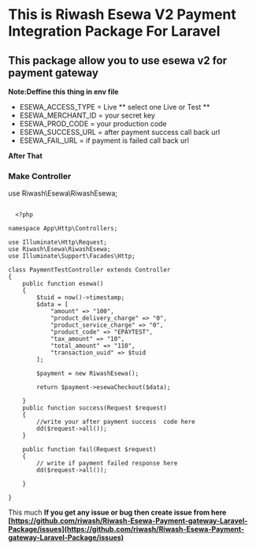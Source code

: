 # This is Riwash Esewa V2 Payment Integration Package For Laravel

## This package allow you to use esewa v2 for payment gateway

**Note:Deffine this thing in env file**

- ESEWA_ACCESS_TYPE = Live ** select one Live or Test **
- ESEWA_MERCHANT_ID = your secret key
- ESEWA_PROD_CODE = your production code
- ESEWA_SUCCESS_URL = after payment success call back url
- ESEWA_FAIL_URL = if payment is failed call back url

**After That**

### Make Controller

use Riwash\Esewa\RiwashEsewa;

```

  <?php

namespace App\Http\Controllers;

use Illuminate\Http\Request;
use Riwash\Esewa\RiwashEsewa;
use Illuminate\Support\Facades\Http;

class PaymentTestController extends Controller
{
    public function esewa()
    {
        $tuid = now()->timestamp;
        $data = [
            "amount" => "100",
            "product_delivery_charge" => "0",
            "product_service_charge" => "0",
            "product_code" => "EPAYTEST",
            "tax_amount" => "10",
            "total_amount" => "110",
            "transaction_uuid" => $tuid
        ];

        $payment = new RiwashEsewa();

        return $payment->esewaCheckout($data);

    }
    public function success(Request $request)
    {
        //write your after payment success  code here
        dd($request->all());
    }

    public function fail(Request $request)
    {
        // write if payment failed response here
        dd($request->all());

    }

}
```

This much
**If you get any issue or bug then create issue from here [https://github.com/riwash/Riwash-Esewa-Payment-gateway-Laravel-Package/issues](https://github.com/riwash/Riwash-Esewa-Payment-gateway-Laravel-Package/issues)**
